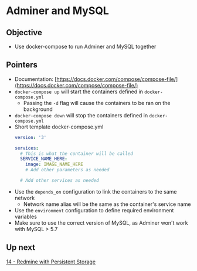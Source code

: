# Adminer and MySQL

## Objective

* Use docker-compose to run Adminer and MySQL together

## Pointers

* Documentation: [https://docs.docker.com/compose/compose-file/](https://docs.docker.com/compose/compose-file/)
* `docker-compose up` will start the containers defined in `docker-compose.yml`
    * Passing the `-d` flag will cause the containers to be ran on the background
* `docker-compose down` will stop the containers defined in `docker-compose.yml`
* Short template docker-compose.yml
    ```yml
    version: '3'

    services:
      # This is what the container will be called
      SERVICE_NAME_HERE:
        image: IMAGE_NAME_HERE
        # Add other parameters as needed
    
      # Add other services as needed
    ```
* Use the `depends_on` configuration to link the containers to the same network
    * Network name alias will be the same as the container's service name
* Use the `environment` configuration to define required environment variables
* Make sure to use the correct version of MySQL, as Adminer won't work with MySQL > 5.7

## Up next

[14 - Redmine with Persistent Storage](../14-RedmineWithPersistentStorage/README.md)
